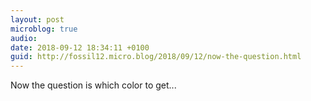 ```yaml
---
layout: post
microblog: true
audio: 
date: 2018-09-12 18:34:11 +0100
guid: http://fossil12.micro.blog/2018/09/12/now-the-question.html
---
```

Now the question is which color to get...
